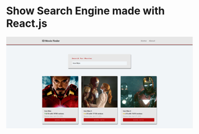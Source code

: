 # Show Search Engine made with React.js
![alt text](https://github.com/jamesdwolfe/React-Movie-Search-Engine/blob/master/demo.PNG?raw=true)<br/>